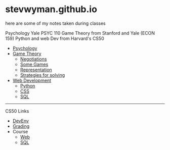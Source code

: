 # stevwyman.github.io

here are some of my notes taken during classes

Psychology Yale PSYC 110
Game Theory from Stanford and Yale (ECON 159)
Python and web Dev from Harvard's CS50



* [Psychology](/psycholgy.md) 
* [Game Theory](/game_theory.md)
   * [Negotiations](/negotiations.md)
   * [Some Games](/gt-games.md)
   * [Representation](/gt-representation.md)
   * [Strategies for solving](/gt-strategies.md)
* [Web Development](/web-dev.md)
    * [Python](/wd-python.md)
    * [CSS](/wd-css-notes.md)
    * [SQL](/wd-sql.md)

---


CS50 Links

* [DevEnv](https://code.cs50.io)
* [Grading](https://cs50.me)
* Course
    * [Web](https://cs50.harvard.edu/web/2020/)
    * [SQL](https://cs50.harvard.edu/sql/2023/zoom/)